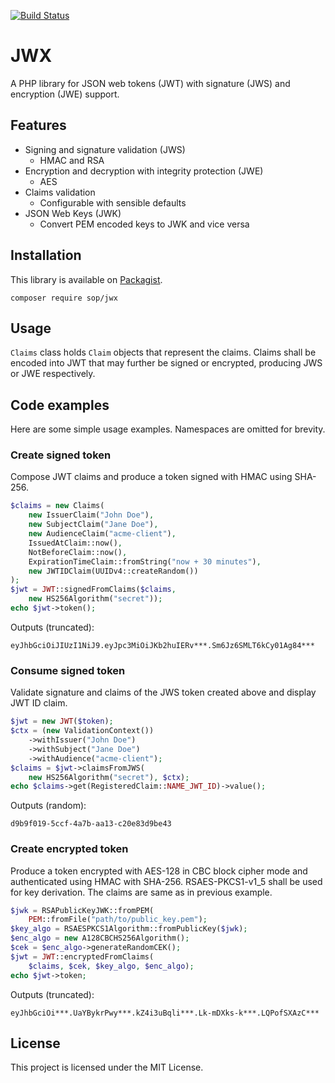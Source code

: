 [![Build Status](https://travis-ci.org/sop/jwx.svg?branch=master)](https://travis-ci.org/sop/jwx)

# JWX
A PHP library for JSON web tokens (JWT) with signature (JWS)
and encryption (JWE) support.

## Features
* Signing and signature validation (JWS)
    * HMAC and RSA
* Encryption and decryption with integrity protection (JWE)
    * AES
* Claims validation
    * Configurable with sensible defaults
* JSON Web Keys (JWK)
    * Convert PEM encoded keys to JWK and vice versa

## Installation
This library is available on
[Packagist](https://packagist.org/packages/sop/jwx).

    composer require sop/jwx

## Usage
`Claims` class holds `Claim` objects that represent the claims. Claims shall be encoded into JWT that may further be signed or encrypted, producing JWS or JWE respectively.

## Code examples
Here are some simple usage examples. Namespaces are omitted for brevity.

### Create signed token
Compose JWT claims and produce a token signed with HMAC using SHA-256.

```php
$claims = new Claims(
    new IssuerClaim("John Doe"),
    new SubjectClaim("Jane Doe"),
    new AudienceClaim("acme-client"),
    IssuedAtClaim::now(),
    NotBeforeClaim::now(),
    ExpirationTimeClaim::fromString("now + 30 minutes"),
    new JWTIDClaim(UUIDv4::createRandom())
);
$jwt = JWT::signedFromClaims($claims,
    new HS256Algorithm("secret"));
echo $jwt->token();
```

Outputs (truncated):

    eyJhbGciOiJIUzI1NiJ9.eyJpc3MiOiJKb2huIERv***.Sm6Jz6SMLT6kCy01Ag84***

### Consume signed token
Validate signature and claims of the JWS token created above
and display JWT ID claim.

```php
$jwt = new JWT($token);
$ctx = (new ValidationContext())
    ->withIssuer("John Doe")
    ->withSubject("Jane Doe")
    ->withAudience("acme-client");
$claims = $jwt->claimsFromJWS(
    new HS256Algorithm("secret"), $ctx);
echo $claims->get(RegisteredClaim::NAME_JWT_ID)->value();
```

Outputs (random):

    d9b9f019-5ccf-4a7b-aa13-c20e83d9be43

### Create encrypted token
Produce a token encrypted with AES-128 in CBC block cipher mode and
authenticated using HMAC with SHA-256.
RSAES-PKCS1-v1_5 shall be used for key derivation.
The claims are same as in previous example.

```php
$jwk = RSAPublicKeyJWK::fromPEM(
	PEM::fromFile("path/to/public_key.pem");
$key_algo = RSAESPKCS1Algorithm::fromPublicKey($jwk);
$enc_algo = new A128CBCHS256Algorithm();
$cek = $enc_algo->generateRandomCEK();
$jwt = JWT::encryptedFromClaims(
    $claims, $cek, $key_algo, $enc_algo);
echo $jwt->token;
```

Outputs (truncated):

    eyJhbGciOi***.UaYBykrPwy***.kZ4i3uBqli***.Lk-mDXks-k***.LQPofSXAzC***

## License
This project is licensed under the MIT License.
